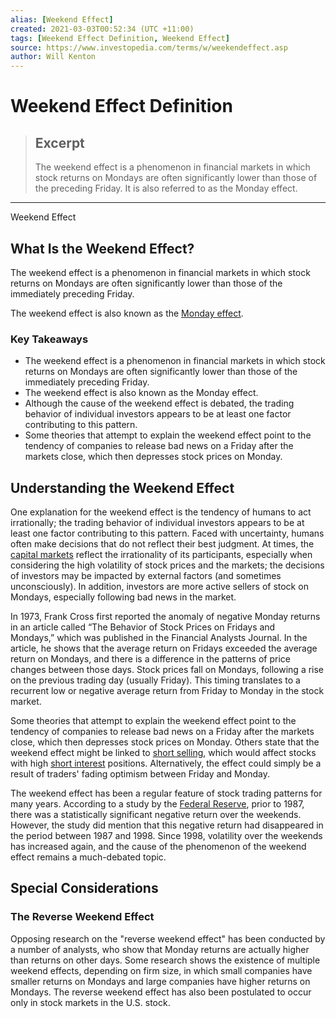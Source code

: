 ```yaml
---
alias: [Weekend Effect]
created: 2021-03-03T00:52:34 (UTC +11:00)
tags: [Weekend Effect Definition, Weekend Effect]
source: https://www.investopedia.com/terms/w/weekendeffect.asp
author: Will Kenton
---
```


# Weekend Effect Definition

> ## Excerpt
> The weekend effect is a phenomenon in financial markets in which stock returns on Mondays are often significantly lower than those of the preceding Friday. It is also referred to as the Monday effect.

---

Weekend Effect
## What Is the Weekend Effect?

The weekend effect is a phenomenon in financial markets in which stock returns on Mondays are often significantly lower than those of the immediately preceding Friday.

The weekend effect is also known as the [Monday effect](https://www.investopedia.com/terms/m/mondayeffect.asp).

### Key Takeaways

-   The weekend effect is a phenomenon in financial markets in which stock returns on Mondays are often significantly lower than those of the immediately preceding Friday.
-   The weekend effect is also known as the Monday effect.
-   Although the cause of the weekend effect is debated, the trading behavior of individual investors appears to be at least one factor contributing to this pattern.
-   Some theories that attempt to explain the weekend effect point to the tendency of companies to release bad news on a Friday after the markets close, which then depresses stock prices on Monday.

## Understanding the Weekend Effect

One explanation for the weekend effect is the tendency of humans to act irrationally; the trading behavior of individual investors appears to be at least one factor contributing to this pattern. Faced with uncertainty, humans often make decisions that do not reflect their best judgment. At times, the [capital markets](https://www.investopedia.com/terms/c/capitalmarkets.asp) reflect the irrationality of its participants, especially when considering the high volatility of stock prices and the markets; the decisions of investors may be impacted by external factors (and sometimes unconsciously). In addition, investors are more active sellers of stock on Mondays, especially following bad news in the market.

In 1973, Frank Cross first reported the anomaly of negative Monday returns in an article called “The Behavior of Stock Prices on Fridays and Mondays,” which was published in the Financial Analysts Journal. In the article, he shows that the average return on Fridays exceeded the average return on Mondays, and there is a difference in the patterns of price changes between those days. Stock prices fall on Mondays, following a rise on the previous trading day (usually Friday). This timing translates to a recurrent low or negative average return from Friday to Monday in the stock market.

Some theories that attempt to explain the weekend effect point to the tendency of companies to release bad news on a Friday after the markets close, which then depresses stock prices on Monday. Others state that the weekend effect might be linked to [short selling](https://www.investopedia.com/terms/s/shortselling.asp), which would affect stocks with high [short interest](https://www.investopedia.com/terms/s/shortinterest.asp) positions. Alternatively, the effect could simply be a result of traders' fading optimism between Friday and Monday.

The weekend effect has been a regular feature of stock trading patterns for many years. According to a study by the [Federal Reserve](https://www.investopedia.com/terms/f/federalreservebank.asp), prior to 1987, there was a statistically significant negative return over the weekends. However, the study did mention that this negative return had disappeared in the period between 1987 and 1998. Since 1998, volatility over the weekends has increased again, and the cause of the phenomenon of the weekend effect remains a much-debated topic.

## Special Considerations

### The Reverse Weekend Effect

Opposing research on the "reverse weekend effect" has been conducted by a number of analysts, who show that Monday returns are actually higher than returns on other days. Some research shows the existence of multiple weekend effects, depending on firm size, in which small companies have smaller returns on Mondays and large companies have higher returns on Mondays. The reverse weekend effect has also been postulated to occur only in stock markets in the U.S. stock.
